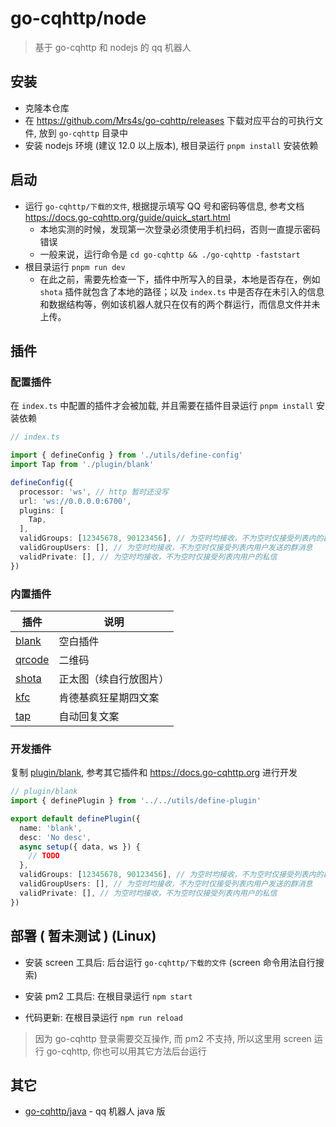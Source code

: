 # go-cqhttp/node

> 基于 go-cqhttp 和 nodejs 的 qq 机器人

## 安装

- 克隆本仓库
- 在 https://github.com/Mrs4s/go-cqhttp/releases 下载对应平台的可执行文件, 放到 `go-cqhttp` 目录中
- 安装 nodejs 环境 (建议 12.0 以上版本), 根目录运行 `pnpm install` 安装依赖

## 启动

- 运行 `go-cqhttp/下载的文件`, 根据提示填写 QQ 号和密码等信息, 参考文档 https://docs.go-cqhttp.org/guide/quick_start.html
  - 本地实测的时候，发现第一次登录必须使用手机扫码，否则一直提示密码错误
  - 一般来说，运行命令是 `cd go-cqhttp && ./go-cqhttp -faststart`
- 根目录运行 `pnpm run dev`
  - 在此之前，需要先检查一下，插件中所写入的目录，本地是否存在，例如 `shota` 插件就包含了本地的路径；以及 `index.ts` 中是否存在未引入的信息和数据结构等，例如该机器人就只在仅有的两个群运行，而信息文件并未上传。

## 插件

### 配置插件

在 `index.ts` 中配置的插件才会被加载, 并且需要在插件目录运行 `pnpm install` 安装依赖

```ts
// index.ts

import { defineConfig } from './utils/define-config'
import Tap from './plugin/blank'

defineConfig({
  processor: 'ws', // http 暂时还没写
  url: 'ws://0.0.0.0:6700',
  plugins: [
    Tap,
  ],
  validGroups: [12345678, 90123456], // 为空时均接收，不为空时仅接受列表内的群号
  validGroupUsers: [], // 为空时均接收，不为空时仅接受列表内用户发送的群消息
  validPrivate: [], // 为空时均接收，不为空时仅接受列表内用户的私信
})
```

### 内置插件

| 插件                      | 说明       |
| ------------------------- | ---------- |
| [blank](plugin/blank)     | 空白插件   |
| [qrcode](plugin/qrcode)   | 二维码     |
| [shota](plugin/shota)     | 正太图（续自行放图片）   |
| [kfc](plugin/kfc)     | 肯德基疯狂星期四文案   |
| [tap](plugin/tap)     |  自动回复文案  |

### 开发插件

复制 [plugin/blank](plugin/blank), 参考其它插件和 https://docs.go-cqhttp.org 进行开发

```ts
// plugin/blank
import { definePlugin } from '../../utils/define-plugin'

export default definePlugin({
  name: 'blank',
  desc: 'No desc',
  async setup({ data, ws }) {
    // TODO
  },
  validGroups: [12345678, 90123456], // 为空时均接收，不为空时仅接受列表内的群号
  validGroupUsers: [], // 为空时均接收，不为空时仅接受列表内用户发送的群消息
  validPrivate: [], // 为空时均接收，不为空时仅接受列表内用户的私信
})
```

## 部署 ( 暂未测试 ) (Linux)

- 安装 screen 工具后: 后台运行 `go-cqhttp/下载的文件` (screen 命令用法自行搜索)

- 安装 pm2 工具后: 在根目录运行 `npm start`

- 代码更新: 在根目录运行 `npm run reload`

> 因为 go-cqhttp 登录需要交互操作, 而 pm2 不支持, 所以这里用 screen 运行 go-cqhttp, 你也可以用其它方法后台运行

## 其它

- [go-cqhttp/java](https://github.com/go-cqhttp/java) - qq 机器人 java 版
